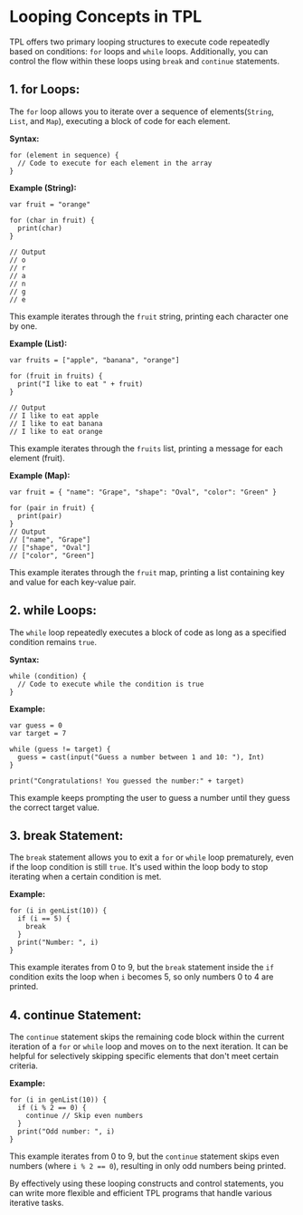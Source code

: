 # Looping Concepts in TPL
TPL offers two primary looping structures to execute code repeatedly based on conditions: `for` loops and `while` loops. Additionally, you can control the flow within these loops using `break` and `continue` statements.

## 1. for Loops:
The `for` loop allows you to iterate over a sequence of elements(`String`, `List`, and `Map`), executing a block of code for each element.

**Syntax:**
```
for (element in sequence) {
  // Code to execute for each element in the array
}
```

**Example (String):**
```
var fruit = "orange"

for (char in fruit) {
  print(char)
}

// Output
// o
// r
// a
// n
// g
// e
```

This example iterates through the `fruit` string, printing each character one by one.

**Example (List):**
```
var fruits = ["apple", "banana", "orange"]

for (fruit in fruits) {
  print("I like to eat " + fruit)
}

// Output
// I like to eat apple
// I like to eat banana
// I like to eat orange
```

This example iterates through the `fruits` list, printing a message for each element (fruit).

**Example (Map):**
```
var fruit = { "name": "Grape", "shape": "Oval", "color": "Green" }

for (pair in fruit) {
  print(pair)
}
// Output
// ["name", "Grape"]
// ["shape", "Oval"]
// ["color", "Green"]
```

This example iterates through the `fruit` map, printing a list containing key and value for each key-value pair.

## 2. while Loops:
The `while` loop repeatedly executes a block of code as long as a specified condition remains `true`.

**Syntax:**
```
while (condition) {
  // Code to execute while the condition is true
}
```

**Example:**
```
var guess = 0
var target = 7

while (guess != target) {
  guess = cast(input("Guess a number between 1 and 10: "), Int)
}

print("Congratulations! You guessed the number:" + target)
```

This example keeps prompting the user to guess a number until they guess the correct target value.

## 3. break Statement:
The `break` statement allows you to exit a `for` or `while` loop prematurely, even if the loop condition is still `true`. It's used within the loop body to stop iterating when a certain condition is met.

**Example:**
```
for (i in genList(10)) {
  if (i == 5) {
    break
  }
  print("Number: ", i)
}
```

This example iterates from 0 to 9, but the `break` statement inside the `if` condition exits the loop when `i` becomes 5, so only numbers 0 to 4 are printed.

## 4. continue Statement:
The `continue` statement skips the remaining code block within the current iteration of a `for` or `while` loop and moves on to the next iteration. It can be helpful for selectively skipping specific elements that don't meet certain criteria.

**Example:**
```
for (i in genList(10)) {
  if (i % 2 == 0) {
    continue // Skip even numbers
  }
  print("Odd number: ", i)
}
```
This example iterates from 0 to 9, but the `continue` statement skips even numbers (where `i % 2 == 0`), resulting in only odd numbers being printed.

By effectively using these looping constructs and control statements, you can write more flexible and efficient TPL programs that handle various iterative tasks.